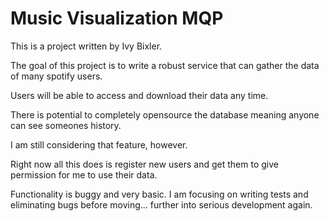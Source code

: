 # Music Visualization MQP

This is a project written by Ivy Bixler.

The goal of this project is to write a robust service that can gather the data of many spotify users. 

Users will be able to access and download their data any time.

There is potential to completely opensource the database meaning anyone can see someones history.

I am still considering that feature, however. 

Right now all this does is register new users and get them to give permission for me to use their data.

Functionality is buggy and very basic. I am focusing on writing tests and eliminating bugs before moving...
further into serious development again.
